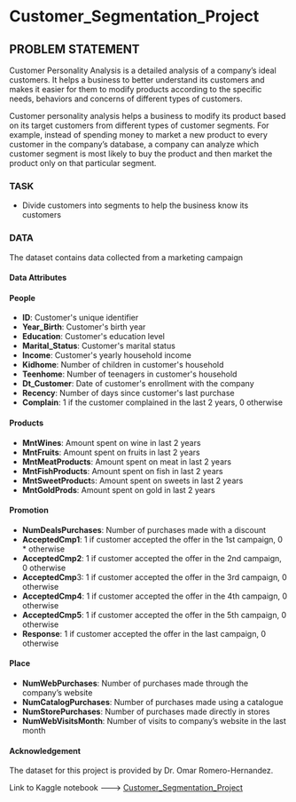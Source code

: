 # Customer_Segmentation_Project
## **PROBLEM STATEMENT**
Customer Personality Analysis is a detailed analysis of a company’s ideal customers. It helps a business to better understand its customers and makes it easier for them to modify products according to the specific needs, behaviors and concerns of different types of customers.

Customer personality analysis helps a business to modify its product based on its target customers from different types of customer segments. For example, instead of spending money to market a new product to every customer in the company’s database, a company can analyze which customer segment is most likely to buy the product and then market the product only on that particular segment.

### **TASK**
* Divide customers into segments to help the business know its customers


### **DATA**
The dataset contains data collected from a marketing campaign

#### **Data Attributes**

#### People
* **ID**: Customer's unique identifier
* **Year_Birth**: Customer's birth year
* **Education**: Customer's education level
* **Marital_Status**: Customer's marital status
* **Income**: Customer's yearly household income
* **Kidhome**: Number of children in customer's household
* **Teenhome**: Number of teenagers in customer's household
* **Dt_Customer**: Date of customer's enrollment with the company
* **Recency**: Number of days since customer's last purchase
* **Complain**: 1 if the customer complained in the last 2 years, 0 otherwise

#### Products

* **MntWines**: Amount spent on wine in last 2 years
* **MntFruits**: Amount spent on fruits in last 2 years
* **MntMeatProducts**: Amount spent on meat in last 2 years
* **MntFishProducts**: Amount spent on fish in last 2 years
* **MntSweetProduct**s: Amount spent on sweets in last 2 years
* **MntGoldProds**: Amount spent on gold in last 2 years

#### Promotion

* **NumDealsPurchases**: Number of purchases made with a discount
* **AcceptedCmp1**: 1 if customer accepted the offer in the 1st campaign, 0 * otherwise
* **AcceptedCmp2**: 1 if customer accepted the offer in the 2nd campaign, 0 otherwise
* **AcceptedCmp**3: 1 if customer accepted the offer in the 3rd campaign, 0 otherwise
* **AcceptedCmp4**: 1 if customer accepted the offer in the 4th campaign, 0 otherwise
* **AcceptedCmp5**: 1 if customer accepted the offer in the 5th campaign, 0 otherwise
* **Response**: 1 if customer accepted the offer in the last campaign, 0 otherwise

#### Place

* **NumWebPurchases**: Number of purchases made through the company’s website
* **NumCatalogPurchases**: Number of purchases made using a catalogue
* **NumStorePurchases**: Number of purchases made directly in stores
* **NumWebVisitsMonth**: Number of visits to company’s website in the last month


#### Acknowledgement
The dataset for this project is provided by Dr. Omar Romero-Hernandez.



Link to Kaggle notebook ---> [Customer_Segmentation_Project](https://www.kaggle.com/code/magbuwevera/customer-segmentation-with-kmeans)
